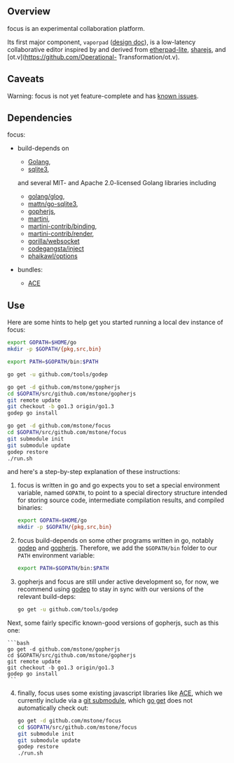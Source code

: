 ## Overview

focus is an experimental collaboration platform.

Its first major component, `vaporpad` ([design doc](./docs/intent.adoc)), is a
low-latency collaborative editor inspired by and derived from
[etherpad-lite](http://etherpad.org), [sharejs](http://sharejs.org), and
[ot.v](https://github.com/Operational- Transformation/ot.v).

## Caveats

Warning: focus is not yet feature-complete and has [known
issues](https://github.com/mstone/focus/issues).

## Dependencies

focus:

  * build-depends on

      * [Golang](http://golang.org),
      * [sqlite3](http://sqlite.org),

    and several MIT- and Apache 2.0-licensed Golang libraries including

      * [golang/glog](https://github.com/golang/glog),
      * [mattn/go-sqlite3](https://github.com/mattn/go-sqlite3),
      * [gopherjs](https://github.com/gopherjs/gopherjs),
      * [martini](https://github.com/go-martini/martini),
      * [martini-contrib/binding](https://github.com/martini-contrib/binding),
      * [martini-contrib/render](https://github.com/martini-contrib/render),
      * [gorilla/websocket](https://github.com/gorilla/websocket)
      * [codegangsta/inject](https://github.com/codegangsta/inject)
      * [phaikawl/options](https://github.com/phaikawl/options)

  * bundles:

      * [ACE](http://ace.c9.io)

## Use

Here are some hints to help get you started running a local dev instance of focus:

```bash
export GOPATH=$HOME/go
mkdir -p $GOPATH/{pkg,src,bin}

export PATH=$GOPATH/bin:$PATH

go get -u github.com/tools/godep

go get -d github.com/mstone/gopherjs
cd $GOPATH/src/github.com/mstone/gopherjs
git remote update
git checkout -b go1.3 origin/go1.3
godep go install

go get -d github.com/mstone/focus
cd $GOPATH/src/github.com/mstone/focus
git submodule init
git submodule update
godep restore
./run.sh
```

and here's a step-by-step explanation of these instructions:

1. focus is written in go and go expects you to set a special environment
variable, named `GOPATH`, to point to a special directory structure intended
for storing source code, intermediate compilation results, and compiled
binaries:

    ```bash
    export GOPATH=$HOME/go
    mkdir -p $GOPATH/{pkg,src,bin}
    ```

2. focus build-depends on some other programs written in go, notably
[godep](https://github.com/tools/godep) and
[gopherjs](https://github.com/gopherjs/gopherjs). Therefore, we add the
`$GOPATH/bin` folder to our `PATH` environment variable:

    ```bash
    export PATH=$GOPATH/bin:$PATH
    ```

3. gopherjs and focus are still under active development so, for now, we
recommend using [godep](https://github.com/tools/godep) to stay in sync with
our versions of the relevant build-deps:

    ```bash
    go get -u github.com/tools/godep
    ```

Next, some fairly specific known-good versions of gopherjs, such as this one:

    ```bash
    go get -d github.com/mstone/gopherjs
    cd $GOPATH/src/github.com/mstone/gopherjs
    git remote update
    git checkout -b go1.3 origin/go1.3
    godep go install
    ```

4. finally, focus uses some existing javascript libraries like
[ACE](http://ace.c9.io), which we currently include via a [git
submodule](http://git-scm.com/docs/git-submodule), which [go
get](http://golang.org/cmd/go/#hdr-Download_and_install_packages_and_dependencies)
does not automatically check out:

    ```bash
    go get -d github.com/mstone/focus
    cd $GOPATH/src/github.com/mstone/focus
    git submodule init
    git submodule update
    godep restore
    ./run.sh
    ```
